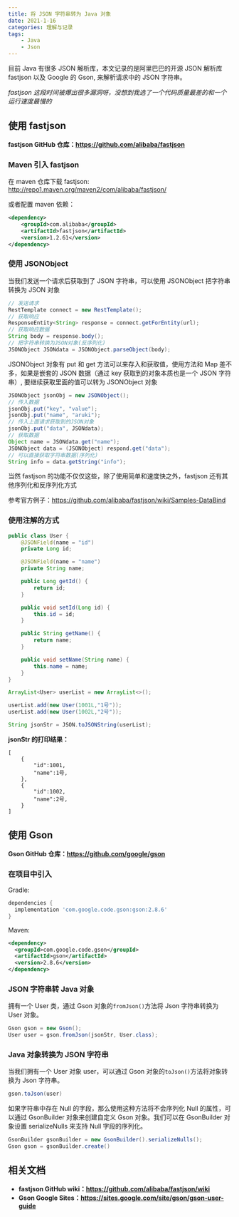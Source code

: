 ```yaml
---
title: 将 JSON 字符串转为 Java 对象
date: 2021-1-16
categories: 理解与记录
tags:
    - Java
    - Json
---
```


目前 Java 有很多 JSON 解析库，本文记录的是阿里巴巴的开源 JSON 解析库 fastjson 以及 Google 的 Gson, 来解析请求中的 JSON 字符串。

*fastjson 这段时间被爆出很多漏洞呀，没想到我选了一个代码质量最差的和一个运行速度最慢的*

<!-- more -->

## 使用 fastjson

**fastjson GitHub 仓库：<https://github.com/alibaba/fastjson>**

### Maven 引入 fastjson

在 maven 仓库下载 fastjson: <http://repo1.maven.org/maven2/com/alibaba/fastjson/>

或者配置 maven 依赖：

```xml
<dependency>
    <groupId>com.alibaba</groupId>
    <artifactId>fastjson</artifactId>
    <version>1.2.61</version>
</dependency>
```

### 使用 JSONObject

当我们发送一个请求后获取到了 JSON 字符串，可以使用 JSONObject 把字符串转换为 JSON 对象

```Java
// 发送请求
RestTemplate connect = new RestTemplate();
// 获取响应
ResponseEntity<String> response = connect.getForEntity(url);
// 获取响应数据
String body = response.body();
// 把字符串转换为JSON对象(反序列化)
JSONObject JSONdata = JSONObject.parseObject(body);
```

JSONObject 对象有 put 和 get 方法可以来存入和获取值，使用方法和 Map 差不多，如果是嵌套的 JSON 数据（通过 key 获取到的对象本质也是一个 JSON 字符串）, 要继续获取里面的值可以转为 JSONObject 对象

```Java
JSONObject jsonObj = new JSONObject();
// 传入数据
jsonObj.put("key", "value");
jsonObj.put("name", "aruki");
// 传入上面请求获取到的JSON对象
jsonObj.put("data", JSONdata);
// 获取数据
Object name = JSONdata.get("name");
JSONObject data = (JSONObject) respond.get("data");
// 可以直接获取字符串数据(序列化)
String info = data.getString("info");
```

当然 fastjson 的功能不仅仅这些，除了使用简单和速度快之外，fastjson 还有其他序列化和反序列化方式

参考官方例子：<https://github.com/alibaba/fastjson/wiki/Samples-DataBind>

### 使用注解的方式

```Java
public class User {
    @JSONField(name = "id")
    private Long id;

    @JSONField(name = "name")
    private String name;

    public Long getId() {
        return id;
    }

    public void setId(Long id) {
        this.id = id;
    }

    public String getName() {
        return name;
    }

    public void setName(String name) {
        this.name = name;
    }
}
```

```Java
ArrayList<User> userList = new ArrayList<>();

userList.add(new User(1001L,"1号"));
userList.add(new User(1002L,"2号"));

String jsonStr = JSON.toJSONString(userList);

```

**jsonStr 的打印结果：**

```Text
[
    {
        "id":1001,
        "name":1号,
    },
    {
        "id":1002,
        "name":2号,
    }
]
```

## 使用 Gson

**Gson GitHub 仓库：<https://github.com/google/gson>**

### 在项目中引入

Gradle:

```groovy
dependencies {
  implementation 'com.google.code.gson:gson:2.8.6'
}
```

Maven:

```xml
<dependency>
  <groupId>com.google.code.gson</groupId>
  <artifactId>gson</artifactId>
  <version>2.8.6</version>
</dependency>
```

### JSON 字符串转 Java 对象

拥有一个 User 类，通过 Gson 对象的`fromJson()`方法将 Json 字符串转换为 User 对象。

```Java
Gson gson = new Gson();
User user = gson.fromJson(jsonStr, User.class);
```

### Java 对象转换为 JSON 字符串

当我们拥有一个 User 对象 user，可以通过 Gson 对象的`toJson()`方法将对象转换为 Json 字符串。

```Java
gson.toJson(user)
```

如果字符串中存在 Null 的字段，那么使用这种方法将不会序列化 Null 的属性，可以通过 GsonBuilder 对象来创建自定义 Gson 对象。我们可以在 GsonBuilder 对象设置 serializeNulls 来支持 Null 字段的序列化。

```Java
GsonBuilder gsonBuilder = new GsonBuilder().serializeNulls();
Gson gson = gsonBuilder.create()
```

## 相关文档

- **fastjson GitHub wiki：<https://github.com/alibaba/fastjson/wiki>**
- **Gson Google Sites：<https://sites.google.com/site/gson/gson-user-guide>**
